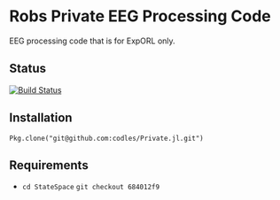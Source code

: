# Robs Private EEG Processing Code

EEG processing code that is for ExpORL only.

## Status

[![Build Status](https://magnum.travis-ci.com/codles/Private.jl.svg?token=EhmwZNvSZsyUdgEQKvoW&branch=master)](https://magnum.travis-ci.com/codles/Private.jl)

## Installation

`Pkg.clone("git@github.com:codles/Private.jl.git")`


## Requirements

* `cd StateSpace` `git checkout 684012f9`
